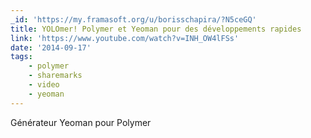 ```yaml
---
_id: 'https://my.framasoft.org/u/borisschapira/?N5ceGQ'
title: YOLOmer! Polymer et Yeoman pour des développements rapides
link: 'https://www.youtube.com/watch?v=INH_OW4lFSs'
date: '2014-09-17'
tags:
    - polymer
    - sharemarks
    - video
    - yeoman
---
```


<div class="markdown"><p>Générateur Yeoman pour Polymer
</p></div>
